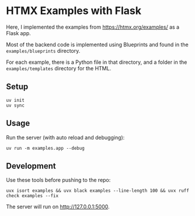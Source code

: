 # HTMX Examples with Flask

Here, I implemented the examples from <https://htmx.org/examples/> as a Flask app.

Most of the backend code is implemented using Blueprints and found in the
`examples/blueprints` directory.

For each example, there is a Python file in that directory, and a folder in the
`examples/templates` directory for the HTML.

## Setup

```shell
uv init
uv sync
```

## Usage

Run the server (with auto reload and debugging):

```shell
uv run -m examples.app --debug
```

## Development

Use these tools before pushing to the repo:

```shell
uvx isort examples && uvx black examples --line-length 100 && uvx ruff check examples --fix
```

The server will run on <http://127.0.0.1:5000>.
